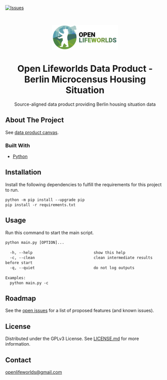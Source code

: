 [![Issues](https://img.shields.io/github/issues/open-lifeworlds/open-lifeworlds-data-product-berlin-microcensus-housing-situation-source-aligned)](https://github.com/open-lifeworlds/open-lifeworlds-data-product-berlin-microcensus-housing-situation-source-aligned/issues)

<br />
<p align="center">
  <a href="https://github.com/open-lifeworlds/open-lifeworlds-data-product-berlin-microcensus-housing-situation-source-aligned">
    <img src="logo_with_text.png" alt="Logo" height="80">
  </a>

  <h1 align="center">Open Lifeworlds Data Product - Berlin Microcensus Housing Situation</h1>

  <p align="center">
    Source-aligned data product providing Berlin housing situation data</a>
  </p>
</p>

## About The Project

See [data product canvas](docs/data-product-canvas.md).

### Built With

* [Python](https://www.python.org/)

## Installation

Install the following dependencies to fulfill the requirements for this project to run.

```shell script
python -m pip install --upgrade pip
pip install -r requirements.txt
```

## Usage

Run this command to start the main script.

```shell script
python main.py [OPTION]...

  -h, --help                           show this help
  -c, --clean                          clean intermediate results before start
  -q, --quiet                          do not log outputs

Examples:
  python main.py -c
```

## Roadmap

See
the [open issues](https://github.com/open-lifeworlds/open-lifeworlds-data-product-berlin-microcensus-housing-situation-source-aligned/issues)
for a list of proposed features (and
known issues).

## License

Distributed under the GPLv3 License. See [LICENSE.md](./LICENSE.md) for more information.

## Contact

openlifeworlds@gmail.com
